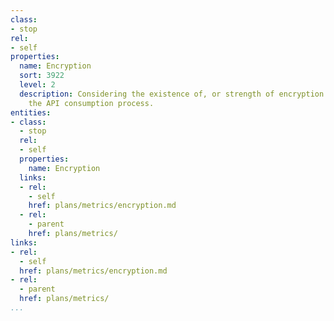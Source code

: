 ```yaml
---
class:
- stop
rel:
- self
properties:
  name: Encryption
  sort: 3922
  level: 2
  description: Considering the existence of, or strength of encryption as part of
    the API consumption process.
entities:
- class:
  - stop
  rel:
  - self
  properties:
    name: Encryption
  links:
  - rel:
    - self
    href: plans/metrics/encryption.md
  - rel:
    - parent
    href: plans/metrics/
links:
- rel:
  - self
  href: plans/metrics/encryption.md
- rel:
  - parent
  href: plans/metrics/
...
```

